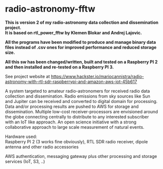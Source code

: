 # radio-astronomy-fftw

**This is version 2 of my radio-astronomy data collection and dissemination project.**  
**It is based on rtl_power_fftw by Klemen Blokar and Andrej Lajovic.**  

**All the programs have been modified to produce and manage binary data files instead of .csv ones for improved performance and reduced storage size.**  

**All this sw has been changed/written, built and tested on a Raspberry PI 2 and then installed and re-tested on a Raspberry PI 3.**  

See project website at https://www.hackster.io/mariocannistra/radio-astronomy-with-rtl-sdr-raspberrypi-and-amazon-aws-iot-45b617  

A system targeted to amateur radio-astronomers for received radio data collection and dissemination. Radio emissions from sky sources like Sun and Jupiter can be received and converted to digital domain for processing. Data and/or processing results are pushed to AWS for storage and dissemination. Multiple low-cost receiver-processors are envisioned around the globe connecting centrally to distribute to any interested subscriber with an IoT like approach. An open science initiative with a strong collaborative approach to large scale measurement of natural events.  

Hardware used:  
Raspberry PI 2 (3 works fine obviously), RTL SDR radio receiver, dipole antenna and other radio accessories  

AWS authentication, messaging gateway plus other processing and storage services (IoT, S3, ..)  
